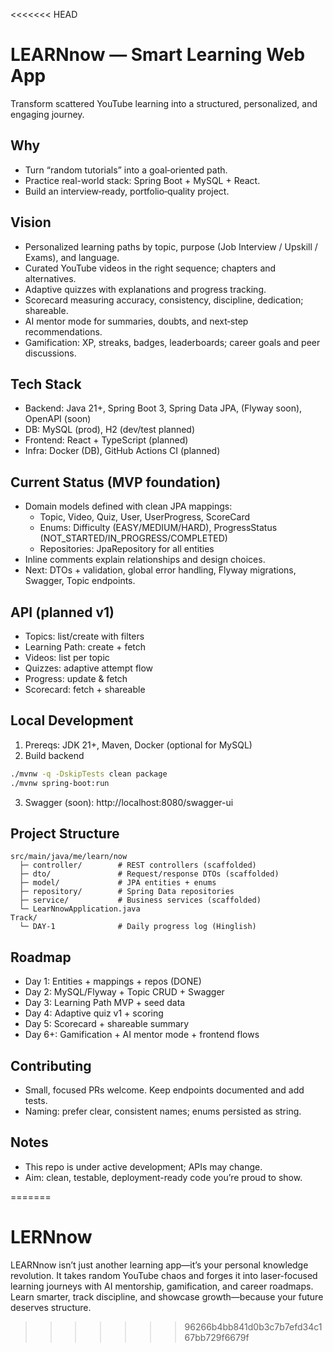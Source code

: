 <<<<<<< HEAD
# LEARNnow — Smart Learning Web App

Transform scattered YouTube learning into a structured, personalized, and engaging journey.

## Why
- Turn “random tutorials” into a goal‑oriented path.
- Practice real-world stack: Spring Boot + MySQL + React.
- Build an interview‑ready, portfolio‑quality project.

## Vision
- Personalized learning paths by topic, purpose (Job Interview / Upskill / Exams), and language.
- Curated YouTube videos in the right sequence; chapters and alternatives.
- Adaptive quizzes with explanations and progress tracking.
- Scorecard measuring accuracy, consistency, discipline, dedication; shareable.
- AI mentor mode for summaries, doubts, and next‑step recommendations.
- Gamification: XP, streaks, badges, leaderboards; career goals and peer discussions.

## Tech Stack
- Backend: Java 21+, Spring Boot 3, Spring Data JPA, (Flyway soon), OpenAPI (soon)
- DB: MySQL (prod), H2 (dev/test planned)
- Frontend: React + TypeScript (planned)
- Infra: Docker (DB), GitHub Actions CI (planned)

## Current Status (MVP foundation)
- Domain models defined with clean JPA mappings:
  - Topic, Video, Quiz, User, UserProgress, ScoreCard
  - Enums: Difficulty (EASY/MEDIUM/HARD), ProgressStatus (NOT_STARTED/IN_PROGRESS/COMPLETED)
  - Repositories: JpaRepository for all entities
- Inline comments explain relationships and design choices.
- Next: DTOs + validation, global error handling, Flyway migrations, Swagger, Topic endpoints.

## API (planned v1)
- Topics: list/create with filters
- Learning Path: create + fetch
- Videos: list per topic
- Quizzes: adaptive attempt flow
- Progress: update & fetch
- Scorecard: fetch + shareable

## Local Development
1) Prereqs: JDK 21+, Maven, Docker (optional for MySQL)
2) Build backend
```bash
./mvnw -q -DskipTests clean package
./mvnw spring-boot:run
```
3) Swagger (soon): http://localhost:8080/swagger-ui

## Project Structure
```
src/main/java/me/learn/now
  ├─ controller/        # REST controllers (scaffolded)
  ├─ dto/               # Request/response DTOs (scaffolded)
  ├─ model/             # JPA entities + enums
  ├─ repository/        # Spring Data repositories
  ├─ service/           # Business services (scaffolded)
  └─ LearNnowApplication.java
Track/
  └─ DAY-1              # Daily progress log (Hinglish)
```

## Roadmap
- Day 1: Entities + mappings + repos (DONE)
- Day 2: MySQL/Flyway + Topic CRUD + Swagger
- Day 3: Learning Path MVP + seed data
- Day 4: Adaptive quiz v1 + scoring
- Day 5: Scorecard + shareable summary
- Day 6+: Gamification + AI mentor mode + frontend flows

## Contributing
- Small, focused PRs welcome. Keep endpoints documented and add tests.
- Naming: prefer clear, consistent names; enums persisted as string.

## Notes
- This repo is under active development; APIs may change.
- Aim: clean, testable, deployment-ready code you’re proud to show.

=======
# LERNnow
LEARNnow isn’t just another learning app—it’s your personal knowledge revolution. It takes random YouTube chaos and forges it into laser-focused learning journeys with AI mentorship, gamification, and career roadmaps. Learn smarter, track discipline, and showcase growth—because your future deserves structure.
>>>>>>> 96266b4bb841d0b3c7b7efd34c167bb729f6679f
